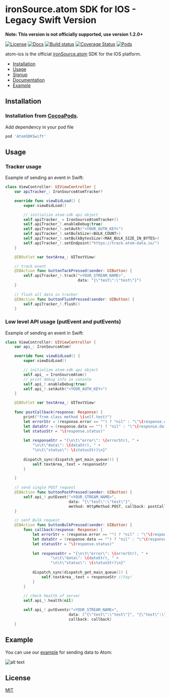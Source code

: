 # ironSource.atom SDK for IOS - Legacy Swift Version  
**Note: This version is not officially supported, use version 1.2.0+**

[![License][license-image]][license-url]
[![Docs][docs-image]][docs-url]
[![Build status][travis-image]][travis-url]
[![Coverage Status][coverage-image]][coverage-url]
[![Pods][pod-image]][pod-url]

atom-ios is the official [ironSource.atom](http://www.ironsrc.com/data-flow-management) SDK for the IOS platform.

- [Installation](#installation)
- [Usage](#usage)
- [Signup](https://atom.ironsrc.com/#/signup)
- [Documentation](https://ironsource.github.io/atom-ios/)
- [Example](#example)

## Installation

### Installation from [CocoaPods](https://cocoapods.org/?q=atomsdk).
Add dependency in your pod file
```ruby
pod 'AtomSDKSwift'
```

## Usage

### Tracker usage
Example of sending an event in Swift:
```swift
class ViewController: UIViewController {
    var apiTracker_: IronSourceAtomTracker?

    override func viewDidLoad() {
        super.viewDidLoad()

        // initialize atom-sdk api object
        self.apiTracker_ = IronSourceAtomTracker()
        self.apiTracker_!.enableDebug(true)
        self.apiTracker_!.setAuth("<YOUR_AUTH_KEY>")
        self.apiTracker_!.setBulkSize(<BULK_COUNT>)
        self.apiTracker_!.setBulkBytesSize(<MAX_BULK_SIZE_IN_BYTES>)
        self.apiTracker_!.setEndpoint("https://track.atom-data.io/")
    }

    @IBOutlet var textArea_: UITextView!

    // track event
    @IBAction func buttonTackPressed(sender: UIButton) {
        self.apiTracker_!.track("<YOUR_STREAM_NAME>",
                                data: "{\"test\":\"test\"}")
    }
    
    // flush all data in tracker
    @IBAction func buttonFlushPressed(sender: UIButton) {
        self.apiTracker_!.flush()
    }

```
### Low level API usage (putEvent and putEvents)
Example of sending an event in Swift:
```swift
class ViewController: UIViewController {
    var api_: IronSourceAtom?

    override func viewDidLoad() {
        super.viewDidLoad()

        // initialize atom-sdk api object
        self.api_ = IronSourceAtom()
        // print debug info in console
        self.api_!.enableDebug(true)
        self.api_!.setAuth("<YOUR_AUTH_KEY>")
    }

    @IBOutlet var textArea_: UITextView!
    
    func postCallback(response: Response) {
        print("from class method \(self.test)")
        let errorStr = (response.error == "") ? "nil" : "\"\(response.error)\""
        let dataStr = (response.data == "") ? "nil" : "\"\(response.data)\""
        let statusStr = "\(response.status)"
        
        let responseStr = "{\n\t\"error\": \(errorStr), " +
            "\n\t\"data\": \(dataStr), " +
            "\n\t\"status\": \(statusStr)\n}"
        
        dispatch_sync(dispatch_get_main_queue()) {
            self.textArea_.text = responseStr
        }

    }
    
    // send single POST request
    @IBAction func buttonPostPressed(sender: UIButton) {
        self.api_!.putEvent("<YOUR_STREAM_NAME>",
                            data: "{\"test\":\"test\"}",
                            method: HttpMethod.POST, callback: postCallback)
    }

    // senf Bulk request
    @IBAction func buttonBulkPressed(sender: UIButton) {
        func callback(response: Response) {
            let errorStr = (response.error == "") ? "nil" : "\"\(response.error)\""
            let dataStr = (response.data == "") ? "nil" : "\"\(response.data)\""
            let statusStr = "\(response.status)"
            
            let responseStr = "{\n\t\"error\": \(errorStr), " +
                    "\n\t\"data\": \(dataStr), " +
                    "\n\t\"status\": \(statusStr)\n}"
            
            dispatch_sync(dispatch_get_main_queue()) {
                self.textArea_.text = responseStr //Yay!
            }
        }
        
        // check health of server
        self.api_!.health(nil)

        self.api_!.putEvents("<YOUR_STREAM_NAME>",
                            data: ["{\"test\":\"test\"}", "{\"test\":\"test\"}"],
                            callback: callback)
    }
```

## Example 
You can use our [example][example-url] for sending data to Atom:

![alt text][example]

## License
[MIT](LICENSE)

[docs-image]: https://img.shields.io/badge/docs-latest-blue.svg
[docs-url]: https://ironsource.github.io/atom-ios/
[pod-image]: https://img.shields.io/cocoapods/v/AtomSDKSwift.svg
[pod-url]: https://cocoapods.org/?q=AtomSDKSwift
[travis-image]: https://travis-ci.org/ironSource/atom-ios.svg?branch=master
[travis-url]: https://travis-ci.org/ironSource/atom-ios
[coverage-image]: https://coveralls.io/repos/github/ironSource/atom-ios/badge.svg?branch=master
[coverage-url]: https://coveralls.io/github/ironSource/atom-ios?branch=master
[license-image]: https://img.shields.io/badge/license-MIT-blue.svg
[license-url]: LICENSE
[example]: https://cloud.githubusercontent.com/assets/1713228/15971662/08129c62-2f43-11e6-980d-66d36a41f961.png "example"
[example-url]: atom-sdk/AtomSDKExample
